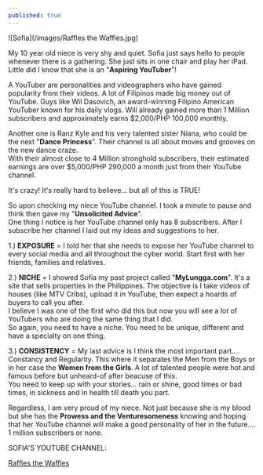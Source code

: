 ```yaml
---
published: true
---
```

![Sofia](/images/Raffles the Waffles.jpg)

My 10 year old niece is very shy and quiet. Sofia just says hello to people whenever there is a gathering. She just sits in one chair and play her iPad.   
Little did I know that she is an "**Aspiring YouTuber**"!

A YouTuber are personalities and videographers who have gained popularity from their videos. A lot of Filipinos made big money out of YouTube. Guys like Wil Dasovich, an award-winning Filipino American YouTuber known for his daily vlogs. Will already gained more than 1 Million subscribers and approximately earns $2,000/PHP 100,000 monthly. 

Another one is Ranz Kyle and his very talented sister Niana, who could be the next "**Dance Princess**". Their channel is all about moves and grooves on the new dance craze.   
With their almost close to 4 Million stronghold subscribers, their estimated earnings are over $5,000/PHP 290,000 a month just from their YouTube channel.

It's crazy! It's really hard to believe... but all of this is TRUE!

So upon checking my niece YouTube channel. I took a minute to pause and think then gave my "**Unsolicited Advice**".   
One thing I notice is her YouTube channel only has 8 subscribers. After I subscribe her channel I laid out my ideas and suggestions to her.

1.) **EXPOSURE** =  I told her that she needs to expose her YouTube channel to every social media and all throughout the cyber world. Start first with her friends, families and relatives. 

2.) **NICHE**  =  I showed Sofia my past project called "**MyLungga.com**". It's a site that sells properties in the Philippines. The objective is I take videos of houses (like MTV Cribs), upload it in YouTube, then expect a hoards of buyers to call you after.   
I believe I was one of the first who did this but now you will see a lot of YouTubers who are doing the same thing that I did.   
So again, you need to have a niche. You need to be unique, different and have a specialty on one thing.

3.) **CONSISTENCY**  =  My last advice is I think the most important part.... Constancy and Regularity. This where it separates the Men from the Boys or in her case the **Women from the Girls**. A lot of talented people were hot and famous before but unheard-of after beacuse of this.   
You need to keep up with your stories... rain or shine, good times or bad times, in sickness and in health till death you part.


Regardless, I am very proud of my niece. Not just because she is my blood but she has the **Prowess and the Venturesomeness** knowing and hoping that her YouTube channel will make a good personality of her in the future.... 1 million subscribers or none.

SOFIA'S YOUTUBE CHANNEL:

[Raffles the Waffles](https://www.youtube.com/channel/UC7Ip2BfMNjZ8Lp1r8u4Ixeg)
